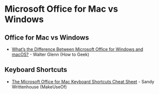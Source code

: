 # Microsoft Office for Mac vs Windows

## Office for Mac vs Windows
* [What’s the Difference Between Microsoft Office for Windows and macOS?](https://www.howtogeek.com/340435/whats-the-difference-between-microsoft-office-for-windows-and-macos/) - Walter Glenn (How to Geek)

## Keyboard Shortcuts
* [The Microsoft Office for Mac Keyboard Shortcuts Cheat Sheet](https://www.makeuseof.com/tag/best-keyboard-shortcuts-microsoft-office-mac/) - Sandy Writtenhouse (MakeUseOf)
